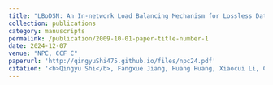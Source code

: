 ```yaml
---
title: "LBoDSN: An In-network Load Balancing Mechanism for Lossless Data Center Networks Based on Direct Switch Notification"
collection: publications
category: manuscripts
permalink: /publication/2009-10-01-paper-title-number-1
date: 2024-12-07
venue: "NPC, CCF C"
paperurl: 'http://qingyuShi475.github.io/files/npc24.pdf'
citation: '<b>Qingyu Shi</b>, Fangxue Jiang, Huang Huang, Xiaocui Li, Chuang Li, Wenzhi Cao, and Limei Liu. LBoDSN: An In-network Load Balancing Mechanism for Lossless Data Center Networks Based on Direct Switch Notification. In Proceedings of the IFIP International Conference on Network and Parallel Computing (NPC), 2024, Haikou, China.'
---
```


